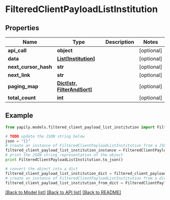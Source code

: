 # FilteredClientPayloadListInstitution


## Properties
Name | Type | Description | Notes
------------ | ------------- | ------------- | -------------
**api_call** | **object** |  | [optional] 
**data** | [**List[Institution]**](Institution.md) |  | [optional] 
**next_cursor_hash** | **str** |  | [optional] 
**next_link** | **str** |  | [optional] 
**paging_map** | [**Dict[str, FilterAndSort]**](FilterAndSort.md) |  | [optional] 
**total_count** | **int** |  | [optional] 

## Example

```python
from yapily.models.filtered_client_payload_list_institution import FilteredClientPayloadListInstitution

# TODO update the JSON string below
json = "{}"
# create an instance of FilteredClientPayloadListInstitution from a JSON string
filtered_client_payload_list_institution_instance = FilteredClientPayloadListInstitution.from_json(json)
# print the JSON string representation of the object
print FilteredClientPayloadListInstitution.to_json()

# convert the object into a dict
filtered_client_payload_list_institution_dict = filtered_client_payload_list_institution_instance.to_dict()
# create an instance of FilteredClientPayloadListInstitution from a dict
filtered_client_payload_list_institution_from_dict = FilteredClientPayloadListInstitution.from_dict(filtered_client_payload_list_institution_dict)
```
[[Back to Model list]](../README.md#documentation-for-models) [[Back to API list]](../README.md#documentation-for-api-endpoints) [[Back to README]](../README.md)


